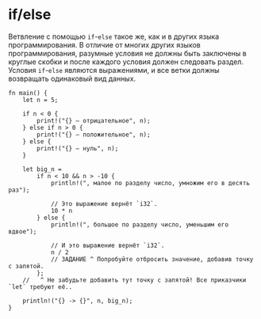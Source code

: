 # if/else

Ветвление с помощью `if`-`else` такое же, как и в других языка программирования.
В отличие от многих других языков программирования, разумные условия не должны быть заключены
в круглые скобки и после каждого условия должен следовать раздел.
Условия `if`-`else` являются выражениями, и все ветки должны возвращать одинаковый вид данных.

```rust,editable
fn main() {
    let n = 5;

    if n < 0 {
        print!("{} — отрицательное", n);
    } else if n > 0 {
        print!("{} — положительное", n);
    } else {
        print!("{} — нуль", n);
    }

    let big_n =
        if n < 10 && n > -10 {
            println!(", малое по разделу число, умножим его в десять раз");

            // Это выражение вернёт `i32`.
            10 * n
        } else {
            println!(", большое по разделу число, уменьшим его вдвое");

            // И это выражение вернёт `i32`.
            n / 2
            // ЗАДАНИЕ ^ Попробуйте отбросить значение, добавив точку с запятой.
        };
    //   ^ Не забудьте добавить тут точку с запятой! Все приказчики `let` требуют её..

    println!("{} -> {}", n, big_n);
}
```
